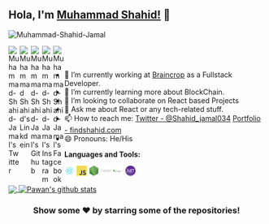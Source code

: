 ## Hola, I'm [Muhammad Shahid!](https://findshahid.com) 👋

<p align="left"> <img src="https://komarev.com/ghpvc/?username=Muhammad-Shahid-Jamal&label=Views&color=blue&style=plastic" alt="Muhammad-Shahid-Jamal" /> </p>

<a href="https://twitter.com/Shahid_jamal034">
  <img align="left" alt="Muhammad-Shahid-Jamal's Twitter" width="22px" src="https://cdn.jsdelivr.net/npm/simple-icons@v3/icons/twitter.svg" />
</a>
<a href="https://linkedin.com/in/m-shahid-jamal">
  <img align="left" alt="Muhammad Shahid's Linkdein" width="22px" src="https://cdn.jsdelivr.net/npm/simple-icons@v3/icons/linkedin.svg" />
</a>
<a href="https://github.com/Muhammad-Shahid-Jamal">
  <img align="left" alt="Muhammad-Shahid-Jamal's Github" width="22px" src="https://cdn.jsdelivr.net/npm/simple-icons@v3/icons/github.svg" />
</a>
<a href="https://instagram.com/mshahid.jamal/">
  <img align="left" alt="Muhammad-Shahid-Jamal's Instagram" width="22px" src="https://cdn.jsdelivr.net/npm/simple-icons@v3/icons/instagram.svg" />
</a>
<a href="https://www.facebook.com/FullstackDeveloperLife/">
  <img align="left" alt="Muhammad-Shahid-Jamal's Facebook" width="22px" src="https://cdn.jsdelivr.net/npm/simple-icons@v3/icons/facebook.svg" />
</a>

<br/>
<br/>

- 🔭 I’m currently working at [Braincrop](https://braincrop.net/brainsite/) as a Fullstack Developer.
- 🌱 I’m currently learning more about BlockChain.
- 👯 I’m looking to collaborate on React based Projects
- 💬 Ask me about React or any tech-related stuff.
- 📫 How to reach me: [Twitter - @Shahid_jamal034](https://twitter.com/Shahid_jamal034) [Portfolio - findshahid.com](https://findshahid.com)
- 😄 Pronouns: He/His

**Languages and Tools:**

<code><img height="20" src="https://raw.githubusercontent.com/github/explore/80688e429a7d4ef2fca1e82350fe8e3517d3494d/topics/react/react.png"></code>
<code><img height="20" src="https://raw.githubusercontent.com/github/explore/80688e429a7d4ef2fca1e82350fe8e3517d3494d/topics/javascript/javascript.png"></code>
<code><img height="20" src="https://raw.githubusercontent.com/github/explore/80688e429a7d4ef2fca1e82350fe8e3517d3494d/topics/nodejs/nodejs.png"></code>
<code><img height="20" src="https://raw.githubusercontent.com/github/explore/80688e429a7d4ef2fca1e82350fe8e3517d3494d/topics/express/express.png"></code>
<code><img height="20" src="https://raw.githubusercontent.com/github/explore/80688e429a7d4ef2fca1e82350fe8e3517d3494d/topics/mongodb/mongodb.png"></code>
<code><img height="20" src="https://raw.githubusercontent.com/github/explore/93d8a67084f94b2a444e510199a6e7622e5b09a3/topics/dotnet/dotnet.png"></code>

<a href="https://github.com/Muhammad-Shahid-Jamal">
  <img align="center" src="https://github-readme-stats.vercel.app/api/top-langs/?username=Muhammad-Shahid-Jamal&theme=light&hide_langs_below=1" />
</a>
<a href="https://github.com/Muhammad-Shahid-Jamal">
 <img align="center" src="https://github-readme-stats.vercel.app/api?username=Muhammad-Shahid-Jamal&show_icons=true&theme=light&line_height=27" alt="Pawan's github stats"/>
</a>
<div align="center">
  
### Show some ❤️ by starring some of the repositories!

</div>
